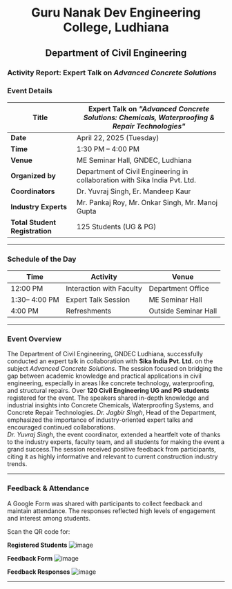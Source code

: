 <div align="center">

# Guru Nanak Dev Engineering College, Ludhiana  
## Department of Civil Engineering  

</div>

  
### **Activity Report: Expert Talk on _Advanced Concrete Solutions_**

### **Event Details**

| Title | Expert Talk on _"Advanced Concrete Solutions: Chemicals, Waterproofing & Repair Technologies"_ |
|-------|------------------------------------------------------------------------------------------------|
| **Date** | April 22, 2025 (Tuesday) |
| **Time** | 1:30 PM – 4:00 PM |
| **Venue** | ME Seminar Hall, GNDEC, Ludhiana |
| **Organized by** | Department of Civil Engineering in collaboration with Sika India Pvt. Ltd. |
| **Coordinators** | Dr. Yuvraj Singh, Er. Mandeep Kaur |
| **Industry Experts** | Mr. Pankaj Roy, Mr. Onkar Singh, Mr. Manoj Gupta |
| **Total Student Registration** | 125 Students (UG & PG) |

---

### **Schedule of the Day**

| Time        | Activity                                                 | Venue               |
|-------------|----------------------------------------------------------|---------------------|
| 12:00 PM    | Interaction with Faculty                                 | Department Office   |
| 1:30– 4:00 PM| Expert Talk Session                                      | ME Seminar Hall     |
| 4:00 PM     | Refreshments                                             | Outside Seminar Hall|

---

### **Event Overview**

The Department of Civil Engineering, GNDEC Ludhiana, successfully conducted an expert talk in collaboration with **Sika India Pvt. Ltd.** on the subject _Advanced Concrete Solutions_. The session focused on bridging the gap between academic knowledge and practical applications in civil engineering, especially in areas like concrete technology, waterproofing, and structural repairs.
Over **120 Civil Engineering UG and PG students** registered for the event. The speakers shared in-depth knowledge and industrial insights into Concrete Chemicals, Waterproofing Systems, and Concrete Repair Technologies. *Dr. Jagbir Singh*, Head of the Department, emphasized the importance of industry-oriented expert talks and encouraged continued collaborations.  
*Dr. Yuvraj Singh*, the event coordinator, extended a heartfelt vote of thanks to the industry experts, faculty team, and all students for making the event a grand success.The session received positive feedback from participants, citing it as highly informative and relevant to current construction industry trends.

---
### **Feedback & Attendance**

A Google Form was shared with participants to collect feedback and maintain attendance. The responses reflected high levels of engagement and interest among students.

Scan the QR code for:

**Registered Students**
![image](https://github.com/user-attachments/assets/8d068576-431d-4d75-9785-3c95d64e6f6c)

**Feedback Form**
![image](https://github.com/user-attachments/assets/e3ffd209-002b-40b6-8351-aef1fbe5f0c8)

**Feedback Responses**
![image](https://github.com/user-attachments/assets/48bd551b-baf2-4c0c-81dc-aa096acc7485)

---


